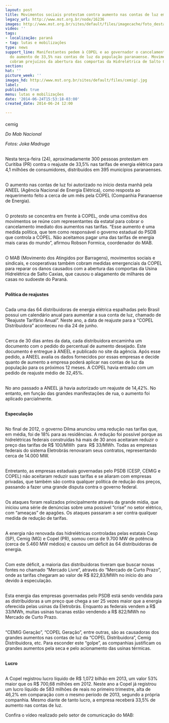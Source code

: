 ```yaml
---
layout: post
title: Movimentos sociais protestam contra aumento nas contas de luz em Curitiba
legacy_url: http://www.mst.org.br/node/16236
images: http://www.mst.org.br/sites/default/files/imagecache/foto_destaque/cemig!.jpg
video: ''
tags:
- localização: paraná
- tag: lutas e mobilizações
type: news
support_line: Manifestantes pedem à COPEL e ao governador o cancelamento imediato
  do aumento de 33,5% nas contas de luz da população paranaense. Movimentos também
  cobram prejuízos da abertura das comportas da Hidrelétrica de Salto Caxias.
section: 
hat: ''
picture_week: ''
images_hd: http://www.mst.org.br/sites/default/files/cemig!.jpg
label: 
published: true
menu: lutas e mobilizações
date: '2014-06-24T15:53:18-03:00'
created_date: 2014-06-24 12:00

---
```

<p>cemig<img style="margin: 10px;" src="http://www.mst.org.br/sites/default/files/cemig.jpg" alt=""></p><p><em>Do Mab Nacional</em></p><p><em>Fotos: Joka Madruga</em></p><p><br>Nesta terça-feira (24), aproximadamente 300 pessoas protestam em Curitiba (PR) contra o reajuste de 33,5% nas tarifas de energia elétrica para 4,1 milhões de consumidores, distribuídos em 395 municípios paranaenses.</p><p><br>O aumento nas contas de luz foi autorizado no início desta manhã pela ANEEL (Agência Nacional de Energia Elétrica), como resposta ao requerimento feito a cerca de um mês pela COPEL (Companhia Paranaense de Energia).</p><p><br>O protesto se concentra em frente à COPEL, onde uma comitiva dos movimentos se reúne com representantes da estatal para cobrar o cancelamento imediato dos aumentos nas tarifas. “Esse aumento é uma medida política, que tem como responsável o governo estadual do PSDB que controla a COPEL. Não aceitamos pagar uma das tarifas de energia mais caras do mundo”, afirmou Robson Formica, coordenador do MAB.</p><p><br>O MAB (Movimento dos Atingidos por Barragens), movimentos sociais e sindicais, e cooperativas também cobram medidas emergenciais da COPEL para reparar os danos causados com a abertura das comportas da Usina Hidrelétrica de Salto Caxias, que causou o alagamento de milhares de casas no sudoeste do Paraná.</p><p><br><strong>Política de reajustes</strong></p><p><br>Cada uma das 64 distribuidoras de energia elétrica espalhadas pelo Brasil possui um calendário anual para aumentar a sua conta de luz, chamado de “Reajuste Tarifário Anual”. Neste ano, a data de reajuste para a “COPEL Distribuidora” aconteceu no dia 24 de junho.</p><p><br>Cerca de 30 dias antes da data, cada distribuidora encaminha um documento com o pedido do percentual de aumento desejado. Este documento é entregue à ANEEL e publicado no site da agência. Após esse pedido, a ANEEL avalia os dados fornecidos por essas empresas e decide quanto de aumento a empresa poderá aplicar nas contas de luz da população para os próximos 12 meses. A COPEL havia entrado com um pedido de reajuste médio de 32,45%.</p><p><br>No ano passado a ANEEL já havia autorizado um reajuste de 14,42%. No entanto, em função das grandes manifestações de rua, o aumento foi aplicado parcialmente.</p><p><br><strong>Especulação</strong></p><p><br>No final de 2012, o governo Dilma anunciou uma redução nas tarifas que, em média, foi de 18% para as residências. A redução foi possível porque as hidrelétricas federais construídas há mais de 30 anos aceitaram reduzir o preço das tarifas de R$ 100/MWh &nbsp;para &nbsp;R$ 33/MWh. Todas as empresas federais do sistema Eletrobrás renovaram seus contratos, representando cerca de 14.000 MW.</p><p><br>Entretanto, as empresas estaduais governadas pelo PSDB (CESP, CEMIG e COPEL) não aceitaram reduzir suas tarifas e se aliaram com empresas privadas, que também são contra qualquer política de redução dos preços, passando a fazer uma grande disputa contra o governo federal.</p><p><br>Os ataques foram realizados principalmente através da grande mídia, que iniciou uma série de denúncias sobre uma possível “crise” no setor elétrico, com “ameaças” de apagões. Os ataques passaram a ser contra qualquer medida de redução de tarifas.</p><p><br>A energia não renovada das hidrelétricas controladas pelas estatais Cesp (SP), Cemig (MG) e Copel (PR), somou cerca de 9.700 MW de potência (cerca de 5.460 MW médios) e causou um déficit às 64 distribuidoras de energia.</p><p><br>Com este déficit, a maioria das distribuidoras tiveram que buscar novas fontes no chamado “Mercado Livre”, através do “Mercado de Curto Prazo”, onde as tarifas chegaram ao valor de R$ 822,83/MWh no início do ano devido à especulação.</p><p><br>Esta energia das empresas governadas pelo PSDB está sendo vendida para as distribuidoras a um preço que chega a ser 25 vezes maior que a energia oferecida pelas usinas da Eletrobrás. Enquanto as federais vendem a R$ 33/MWh, muitas usinas tucanas estão vendendo a R$ 822/MWh no Mercado de Curto Prazo.</p><p><br>“CEMIG Geração”, “COPEL Geração”, entre outras, são as causadoras dos grandes aumentos nas contas de luz da “COPEL Distribuidora”, Cemig Distribuidora, etc. Para esconder este “golpe”, as companhias justificam os grandes aumentos pela seca e pelo acionamento das usinas térmicas.</p><p><br><strong>Lucro</strong></p><p><br>A Copel registrou lucro líquido de R$ 1,072 bilhão em 2013, um valor 53% maior que os R$ 700,68 milhões em 2012. Neste ano a Copel já registrou um lucro líquido de 583 milhões de reais no primeiro trimestre, alta de 46,2% em comparação com o mesmo período de 2013, segundo a própria companhia. Mesmo diante de tanto lucro, a empresa receberá 33,5% de aumento nas contas de luz.</p><p>Confira o vídeo realizado pelo setor de comunicação do MAB:</p>
